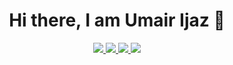 <h1 dir="auto" align="center">Hi there, I am Umair Ijaz 👋</h1>
<p dir="auto" align="center">
  <a href="https://www.twitter.com/umairijazkhosa" alt="Umair's twitter" rel="nofollow">
    <img src="https://img.shields.io/badge/-@umairijazkhosa-%231DA1F2?style=flat-square&logo=twitter&logoColor=ffffff"/>
  </a>
  <a href="https://www.github.com/iamumairr" alt="Umair's Github">
    <img src="https://img.shields.io/badge/-@iamumairr-%23181717?style=flat-square&logo=github"/>
  </a>
  <a href="https://www.linkedin.com/in/umairijazkhosa" alt="Umair's LinkedIn" rel="nofollow">
    <img src="https://img.shields.io/badge/-@umairijazkhosa-darkblue?style=flat-square&logo=linkedin"/>
  </a>
  <a href="https://www.facebook.com/umairijazkhosa" alt="Umair's FaceBook" rel="nofollow">
    <img src="https://img.shields.io/badge/-@umairijazkhosa-blue?style=flat-square&logo=facebook"/>
  </a>
  </p>
